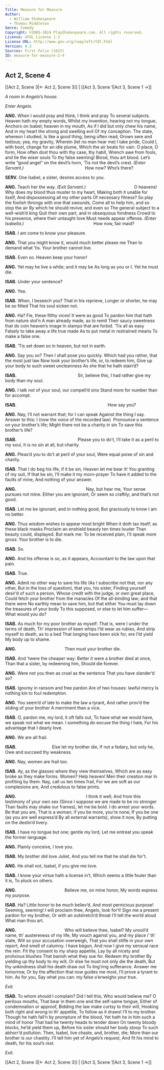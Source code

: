 ```yaml
---
Title: Measure for Measure
Author: 
  - William Shakespeare
  - Thomas Middleton
Genre: Comedy
Copyright: ©2005-2024 PlayShakespeare.com. All rights reserved.
License: GFDL License 1.3
License URL: http://www.gnu.org/copyleft/fdl.html
Version: 4.3
Sources: First Folio (1623)
ID: measure-for-measure-2-4
---
```


## Act 2, Scene 4
[[Act 2, Scene 3|← Act 2, Scene 3]] | [[Act 3, Scene 1|Act 3, Scene 1 →]]

*A room in Angelo’s house.*

*Enter Angelo.*

**ANG.**
When I would pray and think, I think and pray
To several subjects. Heaven hath my empty words,
Whilst my invention, hearing not my tongue,
Anchors on Isabel; heaven in my mouth,
As if I did but only chew his name,
And in my heart the strong and swelling evil
Of my conception. The state, whereon I studied,
Is like a good thing, being often read,
Grown sere and tedious; yea, my gravity,
Wherein (let no man hear me) I take pride,
Could I, with boot, change for an idle plume,
Which the air beats for vain. O place, O form,
How often dost thou with thy case, thy habit,
Wrench awe from fools, and tie the wiser souls
To thy false seeming! Blood, thou art blood.
Let’s write “good angel” on the devil’s horn,
’Tis not the devil’s crest.
*(Enter Servant.)*
              How now? Who’s there?

**SERV.**
One Isabel, a sister, desires access to you.

**ANG.**
Teach her the way.
*(Exit Servant.)*
           O heavens!
Why does my blood thus muster to my heart,
Making both it unable for itself,
And dispossessing all my other parts
Of necessary fitness?
So play the foolish throngs with one that swounds,
Come all to help him, and so stop the air
By which he should revive; and even so
The general subject to a well-wish’d king
Quit their own part, and in obsequious fondness
Crowd to his presence, where their untaught love
Must needs appear offense.
*(Enter Isabella.)*
                How now, fair maid?

**ISAB.**
I am come to know your pleasure.

**ANG.**
That you might know it, would much better please me
Than to demand what ’tis. Your brother cannot live.

**ISAB.**
Even so. Heaven keep your honor!

**ANG.**
Yet may he live a while; and it may be
As long as you or I. Yet he must die.

**ISAB.**
Under your sentence?

**ANG.**
Yea.

**ISAB.**
When, I beseech you? That in his reprieve,
Longer or shorter, he may be so fitted
That his soul sicken not.

**ANG.**
Ha? Fie, these filthy vices! It were as good
To pardon him that hath from nature stol’n
A man already made, as to remit
Their saucy sweetness that do coin heaven’s image
In stamps that are forbid. ’Tis all as easy
Falsely to take away a life true made
As to put metal in restrained means
To make a false one.

**ISAB.**
’Tis set down so in heaven, but not in earth.

**ANG.**
Say you so? Then I shall pose you quickly.
Which had you rather, that the most just law
Now took your brother’s life, or, to redeem him,
Give up your body to such sweet uncleanness
As she that he hath stain’d?

**ISAB.**
              Sir, believe this,
I had rather give my body than my soul.

**ANG.**
I talk not of your soul; our compell’d sins
Stand more for number than for accompt.

**ISAB.**
                     How say you?

**ANG.**
Nay, I’ll not warrant that; for I can speak
Against the thing I say. Answer to this:
I (now the voice of the recorded law) 
Pronounce a sentence on your brother’s life;
Might there not be a charity in sin
To save this brother’s life?

**ISAB.**
              Please you to do’t,
I’ll take it as a peril to my soul,
It is no sin at all, but charity.

**ANG.**
Pleas’d you to do’t at peril of your soul,
Were equal poise of sin and charity.

**ISAB.**
That I do beg his life, if it be sin,
Heaven let me bear it! You granting of my suit,
If that be sin, I’ll make it my morn-prayer
To have it added to the faults of mine,
And nothing of your answer.

**ANG.**
                Nay, but hear me,
Your sense pursues not mine. Either you are ignorant,
Or seem so craftily; and that’s not good.

**ISAB.**
Let me be ignorant, and in nothing good,
But graciously to know I am no better.

**ANG.**
Thus wisdom wishes to appear most bright
When it doth tax itself; as these black masks
Proclaim an enshield beauty ten times louder
Than beauty could, displayed. But mark me:
To be received plain, I’ll speak more gross:
Your brother is to die.

**ISAB.**
So.

**ANG.**
And his offense is so, as it appears,
Accountant to the law upon that pain.

**ISAB.**
True.

**ANG.**
Admit no other way to save his life
(As I subscribe not that, nor any other,
But in the loss of question), that you, his sister,
Finding yourself desir’d of such a person,
Whose credit with the judge, or own great place,
Could fetch your brother from the manacles
Of the all-binding law; and that there were
No earthly mean to save him, but that either
You must lay down the treasures of your body
To this supposed, or else to let him suffer⁠—
What would you do?

**ISAB.**
As much for my poor brother as myself:
That is, were I under the terms of death,
Th’ impression of keen whips I’ld wear as rubies,
And strip myself to death, as to a bed
That longing have been sick for, ere I’ld yield
My body up to shame.

**ANG.**
           Then must your brother die.

**ISAB.**
And ’twere the cheaper way:
Better it were a brother died at once,
Than that a sister, by redeeming him,
Should die forever.

**ANG.**
Were not you then as cruel as the sentence
That you have slander’d so?

**ISAB.**
Ignomy in ransom and free pardon
Are of two houses: lawful mercy
Is nothing kin to foul redemption.

**ANG.**
You seem’d of late to make the law a tyrant,
And rather prov’d the sliding of your brother
A merriment than a vice.

**ISAB.**
O, pardon me, my lord, it oft falls out,
To have what we would have, we speak not what we mean.
I something do excuse the thing I hate,
For his advantage that I dearly love.

**ANG.**
We are all frail.

**ISAB.**
        Else let my brother die,
If not a fedary, but only he,
Owe and succeed thy weakness.

**ANG.**
Nay, women are frail too.

**ISAB.**
Ay, as the glasses where they view themselves,
Which are as easy broke as they make forms.
Women? Help heaven! Men their creation mar
In profiting by them. Nay, call us ten times frail,
For we are soft as our complexions are,
And credulous to false prints.

**ANG.**
                I think it well;
And from this testimony of your own sex
(Since I suppose we are made to be no stronger
Than faults may shake our frames), let me be bold.
I do arrest your words. Be that you are,
That is a woman; if you be more, you’re none;
If you be one (as you are well express’d
By all external warrants), show it now,
By putting on the destin’d livery.

**ISAB.**
I have no tongue but one; gentle my lord,
Let me entreat you speak the former language.

**ANG.**
Plainly conceive, I love you.

**ISAB.**
My brother did love Juliet,
And you tell me that he shall die for’t.

**ANG.**
He shall not, Isabel, if you give me love.

**ISAB.**
I know your virtue hath a license in’t,
Which seems a little fouler than it is,
To pluck on others.

**ANG.**
           Believe me, on mine honor,
My words express my purpose.

**ISAB.**
Ha? Little honor to be much believ’d,
And most pernicious purpose! Seeming, seeming!
I will proclaim thee, Angelo, look for’t!
Sign me a present pardon for my brother,
Or with an outstretch’d throat I’ll tell the world aloud
What man thou art.

**ANG.**
           Who will believe thee, Isabel?
My unsoil’d name, th’ austereness of my life,
My vouch against you, and my place i’ th’ state,
Will so your accusation overweigh,
That you shall stifle in your own report,
And smell of calumny. I have begun,
And now I give my sensual race the rein.
Fit thy consent to my sharp appetite,
Lay by all nicety and prolixious blushes
That banish what they sue for. Redeem thy brother
By yielding up thy body to my will,
Or else he must not only die the death,
But thy unkindness shall his death draw out
To ling’ring sufferance. Answer me tomorrow,
Or by the affection that now guides me most,
I’ll prove a tyrant to him. As for you,
Say what you can: my false o’erweighs your true.

*Exit.*

**ISAB.**
To whom should I complain? Did I tell this,
Who would believe me? O perilous mouths,
That bear in them one and the self-same tongue,
Either of condemnation or approof,
Bidding the law make curtsy to their will,
Hooking both right and wrong to th’ appetite,
To follow as it draws! I’ll to my brother.
Though he hath fall’n by prompture of the blood,
Yet hath he in him such a mind of honor
That had he twenty heads to tender down
On twenty bloody blocks, he’ld yield them up,
Before his sister should her body stoop
To such abhorr’d pollution.
Then, Isabel, live chaste, and, brother, die;
More than our brother is our chastity.
I’ll tell him yet of Angelo’s request,
And fit his mind to death, for his soul’s rest.

*Exit.*

[[Act 2, Scene 3|← Act 2, Scene 3]] | [[Act 3, Scene 1|Act 3, Scene 1 →]]